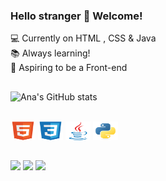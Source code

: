 ### Hello stranger 👋 Welcome!
💻 Currently on HTML , CSS & Java<br>
📚 Always learning!<br>
🎡 Aspiring to be a Front-end<br>

##
![Ana's GitHub stats](https://github-readme-stats.vercel.app/api?username=ananunesdev&show_icons=true&theme=onedark)

<div style="display: inline_block"><br>
    <img allign="center" alt="Ana-HTML" height="30" width="40" src="https://raw.githubusercontent.com/devicons/devicon/master/icons/html5/html5-original.svg">
    <img allign="center" alt="Ana-CSS" height="30" width="40" src="https://raw.githubusercontent.com/devicons/devicon/master/icons/css3/css3-original.svg">
    <img allign="center" alt="Ana-Java" height="30" width="40" src="https://raw.githubusercontent.com/devicons/devicon/master/icons/java/java-original.svg">
    <img allign="center" alt="Ana-Python" height="30" width="40" src="https://raw.githubusercontent.com/devicons/devicon/master/icons/python/python-original.svg">
</div>

##

<div>
    <a href="https://instagram.com/a.nuniv" target="_blank"><img src="https://img.shields.io/badge/Instagram%20%20-white?style=for-the-badge&logo=instagram" target="_blank"></a>
    <a href="https://www.linkedin.com/in/ananunesn/" target="_blank"><img src="https://img.shields.io/badge/LinkedIn%20%20-blue?style=for-the-badge&logo=linkedin" target="_blank"></a>
    <a href="mailto:ananunes.dev@gmail.com" target="_blank"><img src="https://img.shields.io/badge/Gmail%20%20-darkred?style=for-the-badge&logo=gmail" target="_blank"></a>
</div>

